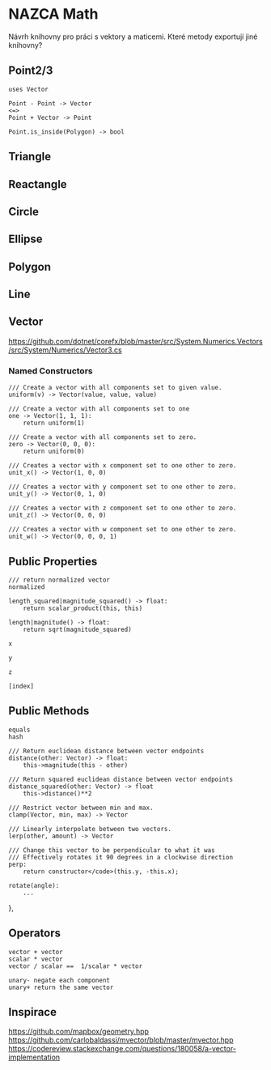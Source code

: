 # NAZCA Math

Návrh knihovny pro práci s vektory a maticemi.
Které metody exportují jiné knihovny?

## Point2/3
    
    uses Vector
    
    Point - Point -> Vector
    <=>
    Point + Vector -> Point

    Point.is_inside(Polygon) -> bool



## Triangle
## Reactangle
## Circle
## Ellipse
## Polygon
## Line


## Vector

https://github.com/dotnet/corefx/blob/master/src/System.Numerics.Vectors/src/System/Numerics/Vector3.cs

### Named Constructors

    /// Create a vector with all components set to given value.
    uniform(v) -> Vector(value, value, value)

    /// Create a vector with all components set to one
    one -> Vector(1, 1, 1):
        return uniform(1)

    /// Create a vector with all components set to zero.
    zero -> Vector(0, 0, 0):
        return uniform(0)

    /// Creates a vector with x component set to one other to zero.
    unit_x() -> Vector(1, 0, 0)

    /// Creates a vector with y component set to one other to zero.
    unit_y() -> Vector(0, 1, 0)

    /// Creates a vector with z component set to one other to zero.
    unit_z() -> Vector(0, 0, 0)

    /// Creates a vector with w component set to one other to zero.
    unit_w() -> Vector(0, 0, 0, 1)

## Public Properties

    /// return normalized vector
    normalized

    length_squared|magnitude_squared() -> float:
        return scalar_product(this, this)

    length|magnitude() -> float:
        return sqrt(magnitude_squared)

    x

    y

    z

    [index]


## Public Methods

    equals
    hash

    /// Return euclidean distance between vector endpoints
    distance(other: Vector) -> float:
        this->magnitude(this - other)

    /// Return squared euclidean distance between vector endpoints
    distance_squared(other: Vector) -> float
        this->distance()**2

    /// Restrict vector between min and max.
    clamp(Vector, min, max) -> Vector

    /// Linearly interpolate between two vectors.
    lerp(other, amount) -> Vector

    /// Change this vector to be perpendicular to what it was
    /// Effectively rotates it 90 degrees in a clockwise direction
    perp:
        return constructor</code>(this.y, -this.x);

    rotate(angle):
        ...

},

## Operators

    vector + vector
    scalar * vector
    vector / scalar ==  1/scalar * vector

    unary- negate each component
    unary+ return the same vector


## Inspirace

https://github.com/mapbox/geometry.hpp
https://github.com/carlobaldassi/mvector/blob/master/mvector.hpp
https://codereview.stackexchange.com/questions/180058/a-vector-implementation
